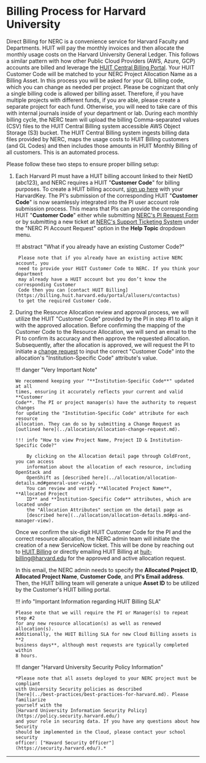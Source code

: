# Billing Process for Harvard University

Direct Billing for NERC is a convenience service for Harvard Faculty and Departments.
HUIT will pay the monthly invoices and then allocate the monthly usage costs on
the Harvard University General Ledger. This follows a similar pattern with how
other Public Cloud Providers (AWS, Azure, GCP) accounts are billed and leverage
the [HUIT Central Billing Portal](https://billing.huit.harvard.edu/). Your HUIT
Customer Code will be matched to your NERC Project Allocation Name as a Billing
Asset. In this process you will be asked for your GL billing code, which you can
change as needed per project. Please be cognizant that only a single billing code
is allowed per billing asset. Therefore, if you have multiple projects with different
funds, if you are able, please create a separate project for each fund. Otherwise,
you will need to take care of this with internal journals inside of your department
or lab. During each monthly billing cycle, the NERC team will upload the billing
Comma-separated values (CSV) files to the HUIT Central Billing system accessible
AWS Object Storage (S3) bucket. The HUIT Central Billing system ingests billing
data files provided by NERC, maps the usage costs to HUIT Billing customers
(and GL Codes) and then includes those amounts in HUIT Monthly Billing of all
customers. This is an automated process.

Please follow these two steps to ensure proper billing setup:

1.  Each Harvard PI must have a HUIT billing account linked to their NetID (abc123),
    and NERC requires a HUIT "**Customer Code**" for billing purposes. To create
    a HUIT billing account, [sign up here](https://billing.huit.harvard.edu/portal/allusers/newcustomer)
    with your HarvardKey. The PI's submission of the corresponding HUIT
    "**Customer Code**" is now seamlessly integrated into the PI user account role
    submission process. This means that PIs can provide the corresponding HUIT
    "**Customer Code**" either while submitting [NERC's PI Request Form](https://nerc.mghpcc.org/pi-account-request/)
    or by submitting a new ticket at [NERC's Support Ticketing System](https://mghpcc.supportsystem.com/open.php)
    under the "NERC PI Account Request" option in the **Help Topic** dropdown menu.

    !!! abstract "What if you already have an existing Customer Code?"

         Please note that if you already have an existing active NERC account, you
         need to provide your HUIT Customer Code to NERC. If you think your department
         may already have a HUIT account but you don’t know the corresponding Customer
         Code then you can [contact HUIT Billing](https://billing.huit.harvard.edu/portal/allusers/contactus)
         to get the required Customer Code.

2.  During the Resource Allocation review and approval process, we will utilize the
    HUIT "Customer Code" provided by the PI in step #1 to align it with the approved
    allocation. Before confirming the mapping of the Customer Code to the Resource
    Allocation, we will send an email to the PI to confirm its accuracy and then
    approve the requested allocation. Subsequently, after the allocation is approved,
    we will request the PI to initiate a [change request](../allocation/allocation-change-request.md)
    to input the correct "Customer Code" into the allocation's "Institution-Specific
    Code" attribute's value.

    !!! danger "Very Important Note"

        We recommend keeping your "**Institution-Specific Code**" updated at all
        times, ensuring it accurately reflects your current and valid **Customer
        Code**. The PI or project manager(s) have the authority to request changes
        for updating the "Institution-Specific Code" attribute for each resource
        allocation. They can do so by submitting a Change Request as [outlined here](../allocation/allocation-change-request.md).

        !!! info "How to view Project Name, Project ID & Institution-Specific Code?"

            By clicking on the Allocation detail page through ColdFront, you can access
            information about the allocation of each resource, including OpenStack and
            OpenShift as [described here](../allocation/allocation-details.md#general-user-view).
            You can review and verify **Allocated Project Name**, **Allocated Project
            ID** and **Institution-Specific Code** attributes, which are located under
            the "Allocation Attributes" section on the detail page as
            [described here](../allocation/allocation-details.md#pi-and-manager-view).

    Once we confirm the six-digit HUIT Customer Code for the PI and the correct
    resource allocation, the NERC admin team will initiate the creation of a new
    ServiceNow ticket. This will be done by reaching out to
    [HUIT Billing](https://billing.huit.harvard.edu/portal/allusers/contactus)
    or directly emailing HUIT Billing at [huit-billing@harvard.edu](mailto:huit-billing@harvard.edu?subject=HUIT%20Customer%20Code%For%20NERC)
    for the approved and active allocation request.

    In this email, the NERC admin needs to specify the **Allocated Project ID**,
    **Allocated Project Name**, **Customer Code**, and **PI's Email address**.
    Then, the HUIT billing team will generate a unique **Asset ID** to be utilized
    by the Customer's HUIT billing portal.

    !!! info "Important Information regarding HUIT Billing SLA"

        Please note that we will require the PI or Manager(s) to repeat step #2
        for any new resource allocation(s) as well as renewed allocation(s).
        Additionally, the HUIT Billing SLA for new Cloud Billing assets is **2
        business days**, although most requests are typically completed within
        8 hours.

    !!! danger "Harvard University Security Policy Information"

        *Please note that all assets deployed to your NERC project must be compliant
        with University Security policies as described
        [here](../best-practices/best-practices-for-harvard.md). Please familiarize
        yourself with the
        [Harvard University Information Security Policy](https://policy.security.harvard.edu/)
        and your role in securing data. If you have any questions about how Security
        should be implemented in the Cloud, please contact your school security
        officer: ["Havard Security Officer"](https://security.harvard.edu/).*

---
